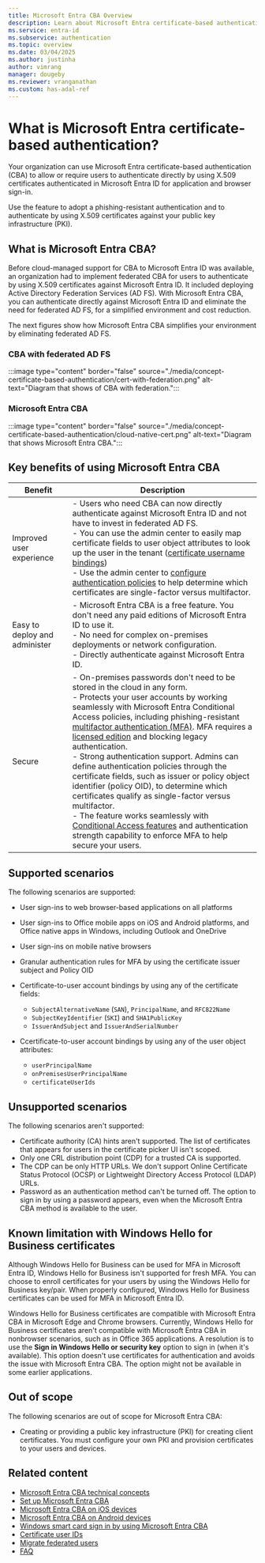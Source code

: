 ```yaml
---
title: Microsoft Entra CBA Overview
description: Learn about Microsoft Entra certificate-based authentication (CBA) without federation.
ms.service: entra-id
ms.subservice: authentication
ms.topic: overview
ms.date: 03/04/2025
ms.author: justinha
author: vimrang
manager: dougeby
ms.reviewer: vranganathan
ms.custom: has-adal-ref
---
```


# What is Microsoft Entra certificate-based authentication?

Your organization can use Microsoft Entra certificate-based authentication (CBA) to allow or require users to authenticate directly by using X.509 certificates authenticated in Microsoft Entra ID for application and browser sign-in.

Use the feature to adopt a phishing-resistant authentication and to authenticate by using X.509 certificates against your public key infrastructure (PKI).

<a name='what-is-azure-ad-cba'></a>

## What is Microsoft Entra CBA?

Before cloud-managed support for CBA to Microsoft Entra ID was available, an organization had to implement federated CBA for users to authenticate by using X.509 certificates against Microsoft Entra ID. It included deploying Active Directory Federation Services (AD FS). With Microsoft Entra CBA, you can authenticate directly against Microsoft Entra ID and eliminate the need for federated AD FS, for a simplified environment and cost reduction.

The next figures show how Microsoft Entra CBA simplifies your environment by eliminating federated AD FS.

### CBA with federated AD FS

:::image type="content" border="false" source="./media/concept-certificate-based-authentication/cert-with-federation.png" alt-text="Diagram that shows of CBA with federation.":::

### Microsoft Entra CBA

:::image type="content" border="false" source="./media/concept-certificate-based-authentication/cloud-native-cert.png" alt-text="Diagram that shows Microsoft Entra CBA.":::

<a name='key-benefits-of-using-azure-ad-cba'></a>

## Key benefits of using Microsoft Entra CBA

| Benefit | Description |
|---------|---------|
| Improved user experience |- Users who need CBA can now directly authenticate against Microsoft Entra ID and not have to invest in federated AD FS.<br>- You can use the admin center to easily map certificate fields to user object attributes to look up the user in the tenant ([certificate username bindings](concept-certificate-based-authentication-technical-deep-dive.md#username-binding-policy))<br>- Use the admin center to [configure authentication policies](concept-certificate-based-authentication-technical-deep-dive.md#authentication-binding-policy) to help determine which certificates are single-factor versus multifactor. |
| Easy to deploy and administer |- Microsoft Entra CBA is a free feature. You don't need any paid editions of Microsoft Entra ID to use it. <br>- No need for complex on-premises deployments or network configuration.<br>- Directly authenticate against Microsoft Entra ID. |
| Secure |- On-premises passwords don't need to be stored in the cloud in any form.<br>- Protects your user accounts by working seamlessly with Microsoft Entra Conditional Access policies, including phishing-resistant [multifactor authentication (MFA)](concept-mfa-howitworks.md). MFA requires a [licensed edition](concept-mfa-licensing.md) and blocking legacy authentication.<br>- Strong authentication support. Admins can define authentication policies through the certificate fields, such as issuer or policy object identifier (policy OID), to determine which certificates qualify as single-factor versus multifactor.<br>- The feature works seamlessly with [Conditional Access features](~/identity/conditional-access/overview.md) and authentication strength capability to enforce MFA to help secure your users. |

## Supported scenarios

The following scenarios are supported:

- User sign-ins to web browser-based applications on all platforms
- User sign-ins to Office mobile apps on iOS and Android platforms, and Office native apps in Windows, including Outlook and OneDrive
- User sign-ins on mobile native browsers
- Granular authentication rules for MFA by using the certificate issuer subject and Policy OID
- Certificate-to-user account bindings by using any of the certificate fields:

  - `SubjectAlternativeName` (`SAN`), `PrincipalName`, and `RFC822Name`
  - `SubjectKeyIdentifier` (`SKI`) and `SHA1PublicKey`
  - `IssuerAndSubject` and `IssuerAndSerialNumber`

- Ccertificate-to-user account bindings by using any of the user object attributes:
  - `userPrincipalName`
  - `onPremisesUserPrincipalName`
  - `certificateUserIds`

## Unsupported scenarios

The following scenarios aren't supported:

- Certificate authority (CA) hints aren't supported. The list of certificates that appears for users in the certificate picker UI isn't scoped.
- Only one CRL distribution point (CDP) for a trusted CA is supported.
- The CDP can be only HTTP URLs. We don't support Online Certificate Status Protocol (OCSP) or Lightweight Directory Access Protocol (LDAP) URLs.
- Password as an authentication method can't be turned off. The option to sign in by using a password appears, even when the Microsoft Entra CBA method is available to the user.

## Known limitation with Windows Hello for Business certificates

Although  Windows Hello for Business can be used for MFA in Microsoft Entra ID, Windows Hello for Business isn't supported for fresh MFA. You can choose to enroll certificates for your users by using the Windows Hello for Business key/pair. When properly configured, Windows Hello for Business certificates can be used for MFA in Microsoft Entra ID.

Windows Hello for Business certificates are compatible with Microsoft Entra CBA in Microsoft Edge and Chrome browsers. Currently, Windows Hello for Business certificates aren't compatible with Microsoft Entra CBA in nonbrowser scenarios, such as in Office 365 applications. A resolution is to use the **Sign in Windows Hello or security key** option to sign in (when it's available). This option doesn't use certificates for authentication and avoids the issue with Microsoft Entra CBA. The option might not be available in some earlier applications.

## Out of scope

The following scenarios are out of scope for Microsoft Entra CBA:

- Creating or providing a public key infrastructure (PKI) for creating client certificates. You must configure your own PKI and provision certificates to your users and devices.

## Related content

- [Microsoft Entra CBA technical concepts](concept-certificate-based-authentication-technical-deep-dive.md)
- [Set up Microsoft Entra CBA](how-to-certificate-based-authentication.md)
- [Microsoft Entra CBA on iOS devices](concept-certificate-based-authentication-mobile-ios.md)
- [Microsoft Entra CBA on Android devices](concept-certificate-based-authentication-mobile-android.md)
- [Windows smart card sign in by using Microsoft Entra CBA](concept-certificate-based-authentication-smartcard.md)
- [Certificate user IDs](concept-certificate-based-authentication-certificateuserids.md)
- [Migrate federated users](concept-certificate-based-authentication-migration.md)
- [FAQ](certificate-based-authentication-faq.yml)
